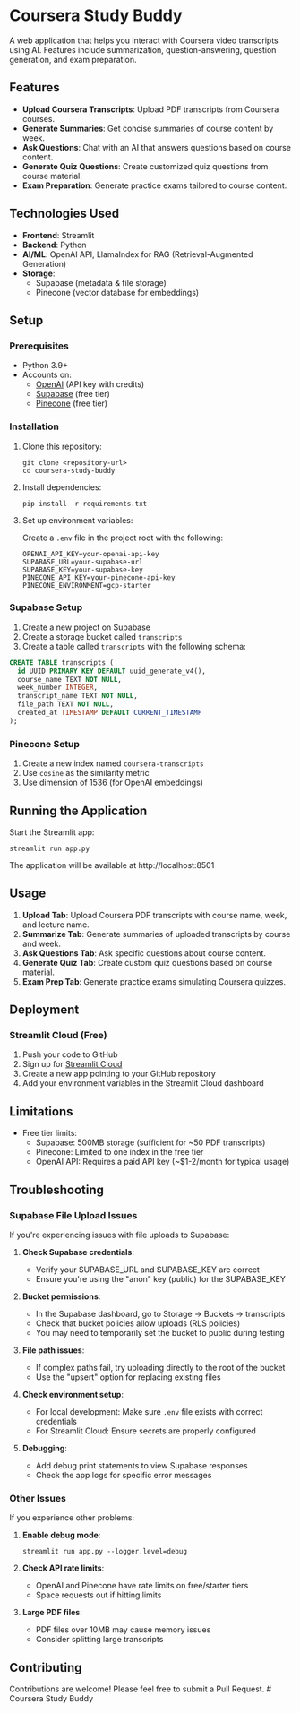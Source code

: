 # Coursera Study Buddy

A web application that helps you interact with Coursera video transcripts using AI. Features include summarization, question-answering, question generation, and exam preparation.

## Features

- **Upload Coursera Transcripts**: Upload PDF transcripts from Coursera courses.
- **Generate Summaries**: Get concise summaries of course content by week.
- **Ask Questions**: Chat with an AI that answers questions based on course content.
- **Generate Quiz Questions**: Create customized quiz questions from course material.
- **Exam Preparation**: Generate practice exams tailored to course content.

## Technologies Used

- **Frontend**: Streamlit
- **Backend**: Python
- **AI/ML**: OpenAI API, LlamaIndex for RAG (Retrieval-Augmented Generation)
- **Storage**: 
  - Supabase (metadata & file storage)
  - Pinecone (vector database for embeddings)

## Setup

### Prerequisites

- Python 3.9+
- Accounts on:
  - [OpenAI](https://platform.openai.com/) (API key with credits)
  - [Supabase](https://supabase.com/) (free tier)
  - [Pinecone](https://www.pinecone.io/) (free tier)

### Installation

1. Clone this repository:
   ```
   git clone <repository-url>
   cd coursera-study-buddy
   ```

2. Install dependencies:
   ```
   pip install -r requirements.txt
   ```

3. Set up environment variables:
   
   Create a `.env` file in the project root with the following:
   ```
   OPENAI_API_KEY=your-openai-api-key
   SUPABASE_URL=your-supabase-url
   SUPABASE_KEY=your-supabase-key
   PINECONE_API_KEY=your-pinecone-api-key
   PINECONE_ENVIRONMENT=gcp-starter
   ```

### Supabase Setup

1. Create a new project on Supabase
2. Create a storage bucket called `transcripts`
3. Create a table called `transcripts` with the following schema:

```sql
CREATE TABLE transcripts (
  id UUID PRIMARY KEY DEFAULT uuid_generate_v4(),
  course_name TEXT NOT NULL,
  week_number INTEGER,
  transcript_name TEXT NOT NULL,
  file_path TEXT NOT NULL,
  created_at TIMESTAMP DEFAULT CURRENT_TIMESTAMP
);
```

### Pinecone Setup

1. Create a new index named `coursera-transcripts`
2. Use `cosine` as the similarity metric
3. Use dimension of 1536 (for OpenAI embeddings)

## Running the Application

Start the Streamlit app:

```
streamlit run app.py
```

The application will be available at http://localhost:8501

## Usage

1. **Upload Tab**: Upload Coursera PDF transcripts with course name, week, and lecture name.
2. **Summarize Tab**: Generate summaries of uploaded transcripts by course and week.
3. **Ask Questions Tab**: Ask specific questions about course content.
4. **Generate Quiz Tab**: Create custom quiz questions based on course material.
5. **Exam Prep Tab**: Generate practice exams simulating Coursera quizzes.

## Deployment

### Streamlit Cloud (Free)

1. Push your code to GitHub
2. Sign up for [Streamlit Cloud](https://share.streamlit.io/)
3. Create a new app pointing to your GitHub repository
4. Add your environment variables in the Streamlit Cloud dashboard

## Limitations

- Free tier limits:
  - Supabase: 500MB storage (sufficient for ~50 PDF transcripts)
  - Pinecone: Limited to one index in the free tier
  - OpenAI API: Requires a paid API key (~$1-2/month for typical usage)

## Troubleshooting

### Supabase File Upload Issues

If you're experiencing issues with file uploads to Supabase:

1. **Check Supabase credentials**:
   - Verify your SUPABASE_URL and SUPABASE_KEY are correct
   - Ensure you're using the "anon" key (public) for the SUPABASE_KEY

2. **Bucket permissions**:
   - In the Supabase dashboard, go to Storage → Buckets → transcripts
   - Check that bucket policies allow uploads (RLS policies)
   - You may need to temporarily set the bucket to public during testing

3. **File path issues**:
   - If complex paths fail, try uploading directly to the root of the bucket
   - Use the "upsert" option for replacing existing files

4. **Check environment setup**:
   - For local development: Make sure `.env` file exists with correct credentials
   - For Streamlit Cloud: Ensure secrets are properly configured

5. **Debugging**:
   - Add debug print statements to view Supabase responses
   - Check the app logs for specific error messages

### Other Issues

If you experience other problems:

1. **Enable debug mode**:
   ```
   streamlit run app.py --logger.level=debug
   ```

2. **Check API rate limits**:
   - OpenAI and Pinecone have rate limits on free/starter tiers
   - Space requests out if hitting limits

3. **Large PDF files**:
   - PDF files over 10MB may cause memory issues
   - Consider splitting large transcripts

## Contributing

Contributions are welcome! Please feel free to submit a Pull Request. # Coursera Study Buddy
